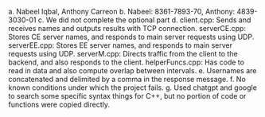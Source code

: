 a. Nabeel Iqbal, Anthony Carreon
b. Nabeel: 8361-7893-70, Anthony: 4839-3030-01
c. We did not complete the optional part
d. client.cpp: Sends and receives names and outputs results with TCP connection.
   serverCE.cpp: Stores CE server names, and responds to main server requests using UDP.  
   serverEE.cpp: Stores EE server names, and responds to main server requests using UDP.
   serverM.cpp: Directs traffic from the client to the backend, and also responds to the client. 
   helperFuncs.cpp: Has code to read in data and also compute overlap between intervals. 
e. Usernames are concatenated and delimited by a comma in the response message. 
f. No known conditions under which the project fails. 
g. Used chatgpt and google to search some specific syntax things for C++, but no portion of code or functions were copied directly. 
